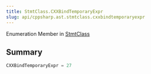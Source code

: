 ```yaml
---
title: StmtClass.CXXBindTemporaryExpr
slug: api/cppsharp.ast.stmtclass.cxxbindtemporaryexpr
---
```

Enumeration Member in [StmtClass](/api/cppsharp/ast/stmtclass)

## Summary



```csharp
CXXBindTemporaryExpr = 27
```

